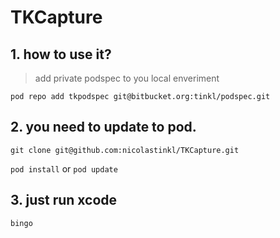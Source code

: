 TKCapture
=========

## 1. how to use it?
> add private podspec to you local enveriment

`pod repo add tkpodspec git@bitbucket.org:tinkl/podspec.git`

## 2. you need to update to pod.

`git clone git@github.com:nicolastinkl/TKCapture.git`

`pod install` or `pod update`

## 3. just run xcode
 `bingo`
